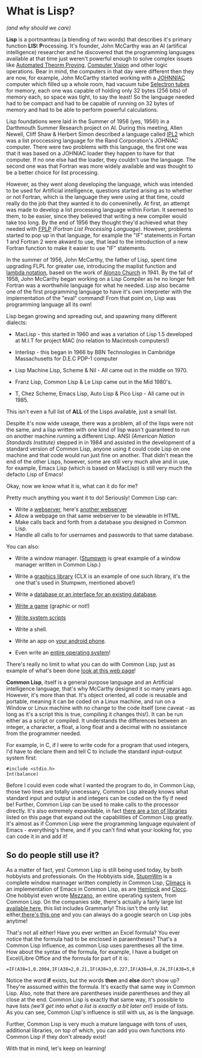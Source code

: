 # What is Lisp? 
*(and why should we care)*

**Lisp** is a portmanteau (a blending of two words) that describes it's primary function **LIS**t **P**rocessing. It's founder,
John McCarthy was an AI (artifical intelligence) researcher and he discovered that the programming languages available at that 
time just weren't powerful enough to solve complex issues like [Automated Theorm Proving](https://en.wikipedia.org/wiki/Automated_theorem_proving), 
[Computer Vision](https://en.wikipedia.org/wiki/Computer_vision) and other logic operations. Bear in mind, the computers in that
day were different then they are now, for example, John McCarthy started working with a [JOHNNIAC](https://en.wikipedia.org/wiki/JOHNNIAC) computer which
filled up a whole room, had vacuum tube [Selectron tubes](https://en.wikipedia.org/wiki/Selectron_tube) for memory, each one was capable
of holding only 32 bytes (256 bits) of memory each, so space was tight, to say the least!  So the language needed had to be compact and
had to be capable of running on 32 bytes of memory and had to be able to perform powerful calculations.


Lisp foundations were laid in the Summer of 1956 (yes, 1956!) in a Darthmouth Summer Research project on AI. During
this meeting, Allen Newell, Cliff Shaw & Herbert Simon described a language called [IPL2](https://en.wikipedia.org/wiki/Information_Processing_Language) which was a list proccessing language for the 
Rand Corporation's JOHNIAC computer. There were two problems with this language, the first one was that it was based on
a JOHNIAC loader they happen to have for that computer. If no one else had the loader, they couldn't use the language.
The second one was that Fortran was more widely available and was thought to be a better choice for list processing.

However, as they went along developing the language, which was intended to be used for Artificial intelligence, questions
started arising as to whether or not Fortran, which is the language they were using at that time, could really do the job that they 
wanted it to do conveninetly. At first, an attempt was made to develop a list processing language within Fortan. It seemed to them, to be easier, since they 
believed that writing a new compiler would take too long. By the end of 1956 they thought they'd achieved what they 
needed with [FPLP](https://www.informatimago.com/articles/flpl/flpl.pdf) *(Fortran List Processing Language)*.  However, problems started to pop up in that language, for example
the "IF" statements in Fortan 1 and Fortran 2 were akward to use, that lead to the introduction of a new Fortran function 
to make it easier to use "IF" statements.

In the summer of 1956, John McCarthy, the father of Lisp, spent time upgrading FLPL for greater use, introducing
the maplist function and [lambda notation](https://en.wikipedia.org/wiki/Lambda_calculus), based on the work of [Alonzo Church](https://en.wikipedia.org/wiki/Alonzo_Church)
in 1941. By the fall of 1958, John McCarthy
began working on a Lisp Compiler as he no longer felt Fortran was a worthwhile language for what he needed. Lisp also became one of the first 
programming language to have it's own interpreter with the implementation of the "eval" command! From that point on, 
Lisp was programming language all its own!

Lisp began growing and spreading out, and spawning many different dialects:

* MacLisp - this started in 1960 and was a variation of Lisp 1.5 developed at M.I.T for project MAC (no relation to Macintosh computers!)

* Interlisp - this began in 1966 by BBN Technologies in Cambridge Massachusetts for D.E.C PDP-1 computer

* Lisp Machine Lisp, Scheme & Nil - All came out in the middle on 1970.

* Franz Lisp, Common Lisp & Le Lisp came out in the Mid 1980's.

* T, Chez Scheme, Emacs Lisp, Auto Lisp & Pico Lisp -  All came out in 1985.

This isn't even a full list of **ALL** of the Lisps available, just a small list.

Despite it's now wide useage, there was a problem, all of the lisps were not the same, and a lisp written with one kind of lisp
wasn't guaranteed to run on another machine running a different Lisp. ANSI *(American Nation Standards Institute)* stepped in in 1984
and assisted in the development of a standard version of Common Lisp, anyone using it could code Lisp on one machine and that code would
run just fine on another.  That didn't mean the end of the other Lisps, however, some are still very much alive and in use, for example, 
Emacs Lisp (which is based on MacLisp) is still very much the defacto Lisp of Emacs!

Okay, now we know what it is, what can it do for me?

Pretty much anything you want it to do! Seriously! Common Lisp can:

* Write a [webserver](http://edicl.github.io/hunchentoot/), here's [another webserver](http://8arrow.org/caveman/)
* Allow a webpage on that same webserver to be viewable in HTML.
* Make calls back and forth from a database you designed in Common Lisp.
* Handle all calls to for usernames and passwords to that same database.

You can also:

* Write a window manager. ([Stumpwm](http://stumpwm.github.io/) is great example of a window manager written in Common Lisp.)
* Write a [graphics library](https://common-lisp.net/libraries#header1-135) (CLX is an example of one such library, it's the one
  that's used in Stumpwm, mentioned above!)
  
* Write a [database or an interface for an existing database](https://www.cliki.net/Database).  
* [Write a game](https://www.cliki.net/Game) (graphic or not!)
* [Write system scripts](https://github.com/fare/fare-scripts)
* Write a shell. 
* Write an app on [your android phone](https://gitlab.com/eql/EQL5-Android/-/tree/master/screenshots).
* Even write an [entire operating system](https://github.com/froggey/Mezzano)!

There's really no limit to what you can do with Common Lisp, just as example of what's been done [look at this web page](https://www.cliki.net/)!

**Common Lisp**, itself is a general purpose language and an Artificial intelligence language, that's why McCarthy designed it so many years ago. However,
it's more than that. It's object oriented, all code is reusable and portable, meaning it can be coded on a Linux machine, and run on a Window or Linux machine with no change 
to the code itself (one caveat - as long as it's a script this is true, compiling it changes this!). It can be run either as a script or compiled. It understands the
differences between an integer, a character, a float, a long float and a decimal with no assistance from the programmer needed.

For example, in C, if I were to write code for a program that used integers, I'd have to declare them and tell C to include the standard input-output system first:

   ```
   #include <stdio.h>
   Int(balance) 
   ```
   
   Before I could even code what I wanted the program to do, in Common Lisp, those two lines are totally unecessary, Common Lisp already knows what 
   standard input and output is and integers can be coded on the fly if need be! Further, Common Lisp can be used to make calls to the processor directly.
   It's also extremely expandable, in fact [there are a ton of libraries](https://www.quicklisp.org/beta/releases.html) listed on this page that expand out
   the capabilities of Common Lisp greatly. It's almost as if Common Lisp were the programming language equivalent of Emacs - everything's there, and if you 
   can't find what your looking for, you can code it in and add it!

## So do people still use it? ##

As a matter of fact, yes!  Common Lisp is still being used today, by both hobbyists and professionals. On the Hobbyists side, [StupmWm](http://stumpwm.github.io/)
is a complete window mannager written completly in Common Lisp, [Climacs](https://common-lisp.net/project/climacs/) is an implementation
of Emacs in Common Lisp, as are [Hemlock](https://github.com/bluelisp/hemlock) and [Clocc](http://clocc.sourceforge.net/). One 
hobbyist even wrote [Mezzano](https://github.com/froggey/Mezzano), an entire operating system, from Common Lisp. On the
companies side, there's actually a fairly large list [available here](https://common-lisp.net/lisp-companies), this list
includes Grammarly!  This isn't the only list either,[there's this one](http://pchristensen.com/blog/lisp-companies/) and 
you can always do a google search on Lisp jobs anytime!

That's not all either!  Have you ever written an Excel formula?  You ever notice that the formula had to be enclosed in paraentheses? That's a Common Lisp influence, as common 
Lisp uses parentheses all the time. How about the syntax of the formula, for example, I have a budget on Excel/Libre Office and the formula for part of it is:

```
=IF(A38=1,0.2004,IF(A38=2,0.21,IF(A38=3,0.227,IF(A38=4,0.24,IF(A38=5,0.032,IF(A38=6,0.067,IF(A38=7,0.118,IF(A38=8,0.064,IF(A38=9,0.152,IF(A38=10,0.19,IF(A38=11,0.212,IF(A38=12,0.225,IF(A38=13,0.247,IF(A38=14,0.3,IF(A38=15,0.033,IF(A38=16,0.123,IF(A38=17,0.158,IF(A38=18,0.182,IF(A38=19,0.199,IF(A38=20,24.6,IF(A38=21,0.275,IF(A38=22,0.023,IF(A38=23,0.096,IF(A38=24,0.105,IF(A38=25,0.138,IF(A38=26,0.161,IF(A38=27,0.148,IF(A38=28,0.172,IF(A38=29,0.188,IF(A38=30,0.235,IF(A38=31,2.63)))))))))))))))))))))))))))))))

```

Notice the word **if** exists, but the words **then** and **else** don't show up? They're asssumed within the formula. It's exactly that same way in Common Lisp. Also, note 
that there are parentheses inside parentheses and they all close at the end. Common Lisp is exactly that same way, it's possible to have lists *(we'll get into what a list is
exactly a bit later on!)* inside of lists.  As you can see, Common Lisp's influence is still with us, as is the language. 

Further, Common Lisp is very much a mature language with tons of uses, additional libraries, on top of which, you can add you own functions into Common Lisp if they don't
already exist!


   With that in mind, let's keep on learning!
